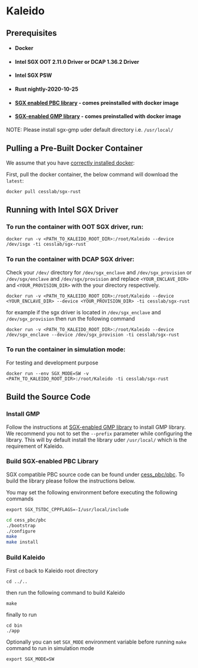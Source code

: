 # Kaleido

## Prerequisites

* #### Docker
* #### Intel SGX OOT 2.11.0 Driver or DCAP 1.36.2 Driver
* #### Intel SGX PSW
* #### Rust nightly-2020-10-25
* #### [SGX enabled PBC library](./cess_pbc/pbc/) - comes preinstalled with docker image
* #### [SGX-enabled GMP library](https://github.com/intel/sgx-gmp) - comes preinstalled with docker image

NOTE: Please install sgx-gmp uder default directory i.e. `/usr/local/`

## Pulling a Pre-Built Docker Container
We assume that you have [correctly installed docker](https://docs.docker.com/get-docker/):

First, pull the docker container, the below command will download the `latest`:
```
docker pull cesslab/sgx-rust
```

## Running with Intel SGX Driver

### To run the container with OOT SGX driver, run:
```
docker run -v <PATH_TO_KALEIDO_ROOT_DIR>:/root/Kaleido --device /dev/isgx -ti cesslab/sgx-rust
```

### To run the container with DCAP SGX driver:
Check your `/dev/` directory for `/dev/sgx_enclave` and `/dev/sgx_provision` 
or 
`/dev/sgx/enclave` and `/dev/sgx/provision`
and replace `<YOUR_ENCLAVE_DIR>` and `<YOUR_PROVISION_DIR>` with the your directory respectively.

```
docker run -v <PATH_TO_KALEIDO_ROOT_DIR>:/root/Kaleido --device <YOUR_ENCLAVE_DIR> --device <YOUR_PROVISION_DIR> -ti cesslab/sgx-rust
```

for example if the sgx driver is located in `/dev/sgx_enclave` and `/dev/sgx_provision` then run the following command 
```
docker run -v <PATH_TO_KALEIDO_ROOT_DIR>:/root/Kaleido --device /dev/sgx_enclave --device /dev/sgx_provision -ti cesslab/sgx-rust
```

### To run the container in simulation mode:
For testing and development purpose
```
docker run --env SGX_MODE=SW -v <PATH_TO_KALEIDO_ROOT_DIR>:/root/Kaleido -ti cesslab/sgx-rust
```

## Build the Source Code

### Install GMP
Follow the instructions at [SGX-enabled GMP library](https://github.com/intel/sgx-gmp) to install GMP library. We recommend you not to set the `--prefix` parameter while configuring the library. This will by default install the library uder `/usr/local/` which is the requirement of Kaleido.

### Build SGX-enabled PBC Library

SGX compatible PBC source code can be found under [cess_pbc/pbc](./cess_pbc/pbc). To build the library please follow the instructions below.

You may set the following environment before executing the following commands

```
export SGX_TSTDC_CPPFLAGS=-I/usr/local/include
```

```bash
cd cess_pbc/pbc
./bootstrap
./configure
make
make install
```

### Build Kaleido

First `cd` back to Kaleido root directory 
```
cd ../..
``` 
then run the following command to build Kaleido
```
make
```
finally to run
```
cd bin
./app
```

Optionally you can set `SGX_MODE` environment variable before running `make` command to run in simulation mode
```
export SGX_MODE=SW
```